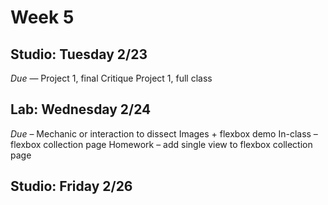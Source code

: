 # Week 5

## Studio: Tuesday 2/23

_Due_ — Project 1, final
Critique Project 1, full class

## Lab: Wednesday 2/24
_Due_ – Mechanic or interaction to dissect
Images + flexbox demo
In-class – flexbox collection page
Homework – add single view to flexbox collection page

## Studio: Friday 2/26

